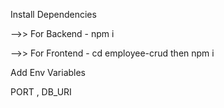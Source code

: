 
Install Dependencies

-->>  For Backend - npm i
 
-->>  For Frontend - cd employee-crud   then   npm i


 Add Env Variables

   PORT , 
   DB_URI
